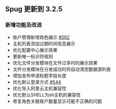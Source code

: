 ## Spug 更新到 3.2.5

### 新增功能及改进
- 账户管理新增角色展示 [#562](https://github.com/openspug/spug/issues/562)
- 主机列表添加过期时间信息展示
- 优化配置中心展示效果
- 更新唯一标识符规则
- 优化文件分发模块在文件过多时的展示效果
- 文件分发模块在分发成功时将自动清空数据源列表
- 增加发布申请标题字段长度
- 优化默认登录方式 [#544](https://github.com/openspug/spug/issues/544)
- 优化导入阿里云主机兼容性
- 优化默认SHELL为sh主机的兼容性
- 修复角色关联账户数量显示可能不正确的问题
